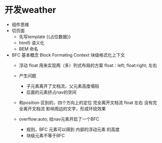 # 开发weather

- 组件思维
- 切页面
  - 先写template {{占位数据}}
  - html5 语义化
  - BEM 命名
-  BFC 基本概念
   Block Formating Context 块级格式化上下文
   - 浮动 float 用来实现两（多）列式布局的方案
     float：left; float:right; 左右
   - 产生问题
     - 子元素离开了文档流，父元素高度塌陷
     - 后面的元素挤占nav的空间 
   - 和position 区别的，四个方向上的定位 完全离开文档流
     float 左右 没有完全离开文档流 影响周边的文字，形成环绕效果

   - overflow:auto; 给nav元素开启了一个BFC
     - 规则，BFC 元素可以得到 内部的浮动元素 的高度
     - 块级元素不等于BFC